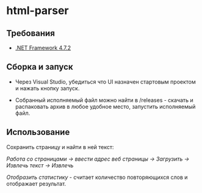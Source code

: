 # html-parser

##  Требования

- [.NET Framework 4.7.2](https://dotnet.microsoft.com/download/dotnet-framework/net472)

## Сборка и запуск

- Через Visual Studio, убедиться что UI назначен стартовым проектом и нажать кнопку запуск.

- Собранный исполняемый файл можно найти в /releases - скачать и распаковать архив в любое удобное место, запустить исполняемый  файл.


## Использование

Сохранить страницу и найти в ней текст:

*Работа со страницами -> ввести адрес веб страницы ->  Загрузить -> Извлечь текст -> Извлечь*

*Отобразить статистику* - считает количество повторяющихся слов и отображает результат.

